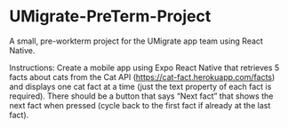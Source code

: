 # UMigrate-PreTerm-Project
A small, pre-workterm project for the UMigrate app team using React Native. 

Instructions: 
Create a mobile app using Expo React Native that retrieves 5 facts about cats 
from the Cat API (https://cat-fact.herokuapp.com/facts) and displays one cat 
fact at a time (just the text property of each fact is required). There should 
be a button that says “Next fact” that shows the next fact when pressed (cycle 
back to the first fact if already at the last fact).
